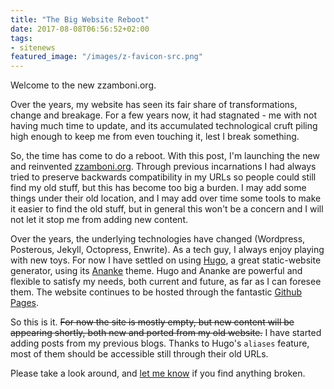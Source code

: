 ```yaml
---
title: "The Big Website Reboot"
date: 2017-08-08T06:56:52+02:00
tags:
- sitenews
featured_image: "/images/z-favicon-src.png"
---
```


Welcome to the new zzamboni.org.

<!--more-->

Over the years, my website has seen its fair share of transformations,
change and breakage. For a few years now, it had stagnated - me with
not having much time to update, and its accumulated technological
cruft piling high enough to keep me from even touching it, lest I
break something.

So, the time has come to do a reboot. With this post, I'm launching
the new and reinvented [zzamboni.org](http://zzamboni.org/). Through
previous incarnations I had always tried to preserve backwards
compatibility in my URLs so people could still find my old stuff, but
this has become too big a burden. I may add some things under their
old location, and I may add over time some tools to make it easier to
find the old stuff, but in general this won't be a concern and I will
not let it stop me from adding new content.

Over the years, the underlying technologies have changed (Wordpress,
Posterous, Jekyll, Octopress, Enwrite). As a tech guy, I always enjoy
playing with new toys. For now I have settled on using
[Hugo](http://gohugo.io/), a great static-website generator, using its
[Ananke](https://themes.gohugo.io/gohugo-theme-ananke/) theme. Hugo
and Ananke are powerful and flexible to satisfy my needs, both current
and future, as far as I can foresee them. The website continues to be
hosted through the fantastic [Github
Pages](https://pages.github.com/).

So this is it. ~~For now the site is mostly empty, but new content
will be appearing shortly, both new and ported from my old website.~~
I have started adding posts from my previous blogs. Thanks to Hugo's
`aliases` feature, most of them should be accessible still through
their old URLs.

Please take a look around, and [let me know](/contact) if you find
anything broken.
